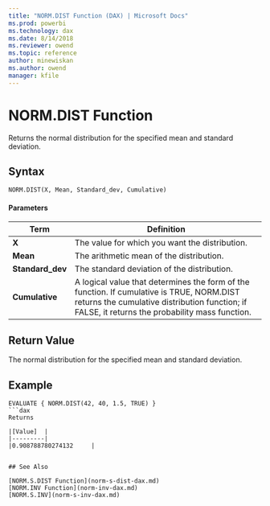 ```yaml
---
title: "NORM.DIST Function (DAX) | Microsoft Docs"
ms.prod: powerbi 
ms.technology: dax
ms.date: 8/14/2018
ms.reviewer: owend
ms.topic: reference
author: minewiskan
ms.author: owend
manager: kfile
---
```

# NORM.DIST Function
Returns the normal distribution for the specified mean and standard deviation. 
 
  
## Syntax  
  
```dax
NORM.DIST(X, Mean, Standard_dev, Cumulative)  
```
  
#### Parameters  
  
|Term|Definition|  
|--------|--------------|  
|**X**|The value for which you want the distribution.|  
|**Mean** |The arithmetic mean of the distribution.|
|**Standard_dev**|The standard deviation of the distribution.|
|**Cumulative**|A logical value that determines the form of the function. If cumulative is TRUE, NORM.DIST returns the cumulative distribution function; if FALSE, it returns the probability mass function.|
  
## Return Value  
The normal distribution for the specified mean and standard deviation.  
  
## Example  
  
```dax
EVALUATE { NORM.DIST(42, 40, 1.5, TRUE) }
```dax
Returns

|[Value]  |
|---------|
|0.908788780274132     |


## See Also  

[NORM.S.DIST Function](norm-s-dist-dax.md)   
[NORM.INV Function](norm-inv-dax.md)   
[NORM.S.INV](norm-s-inv-dax.md)   
  
